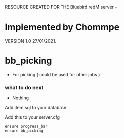 RESOURCE CREATED FOR THE Bluebird redM server -
# Implemented by Chommpe


VERSION 1.0 27/01/2021.


# bb_picking

- For picking ( could be used for other jobs )

### what to do next
- Nothing
 
Add item.sql to your database.

Add this to your server.cfg
```
ensure progress_bar
ensure bb_picking
```
 

